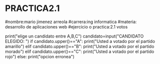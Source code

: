 # PRACTICA2.1
#nombre:mario jimenez arreola
#carrera:ing informatica
#materia: desarrollo de aplicaciones web 
#ejercicio o practica:2.1 votos

print("elige un candidato entre A,B,C")
candidato=input("CANDIDATO ELEGIDO: ")
if candidato.upper()=="A":
    print("Usted a votado por el partido amarillo")
elif candidato.upper()=="B":
    print("Usted a votado por el partido morado")
elif candidato.upper()=="C": 
    print("Usted a votado por el partido rojo")
else:
    print("opcion erronea")  

